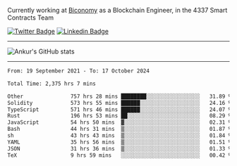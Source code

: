 Currently working at [Biconomy](https://biconomy.io/) as a Blockchain Engineer, in the 4337 Smart Contracts Team

 [![Twitter Badge](https://img.shields.io/badge/-@ankurdubey521-1ca0f1?style=flat-square&labelColor=1ca0f1&logo=twitter&logoColor=white&link=https://twitter.com/ankurdubey521)](https://twitter.com/ankurdubey521) [![Linkedin Badge](https://img.shields.io/badge/-ankurdubey521-blue?style=flat-square&logo=Linkedin&logoColor=white&link=https://www.linkedin.com/in/ankurdubey521/)](https://www.linkedin.com/in/ankurdubey521/)

<hr/>

![Ankur's GitHub stats](https://github-readme-stats.vercel.app/api?username=ankurdubey521&count_private=true&theme=radical)

<hr/>

<!--START_SECTION:waka-->

```txt
From: 19 September 2021 - To: 17 October 2024

Total Time: 2,375 hrs 7 mins

Other               757 hrs 28 mins ████████░░░░░░░░░░░░░░░░░   31.89 %
Solidity            573 hrs 55 mins ██████░░░░░░░░░░░░░░░░░░░   24.16 %
TypeScript          571 hrs 46 mins ██████░░░░░░░░░░░░░░░░░░░   24.07 %
Rust                196 hrs 53 mins ██░░░░░░░░░░░░░░░░░░░░░░░   08.29 %
JavaScript          54 hrs 50 mins  ▓░░░░░░░░░░░░░░░░░░░░░░░░   02.31 %
Bash                44 hrs 31 mins  ▒░░░░░░░░░░░░░░░░░░░░░░░░   01.87 %
sh                  43 hrs 43 mins  ▒░░░░░░░░░░░░░░░░░░░░░░░░   01.84 %
YAML                35 hrs 56 mins  ▒░░░░░░░░░░░░░░░░░░░░░░░░   01.51 %
JSON                31 hrs 36 mins  ▒░░░░░░░░░░░░░░░░░░░░░░░░   01.33 %
TeX                 9 hrs 59 mins   ░░░░░░░░░░░░░░░░░░░░░░░░░   00.42 %
```

<!--END_SECTION:waka-->
